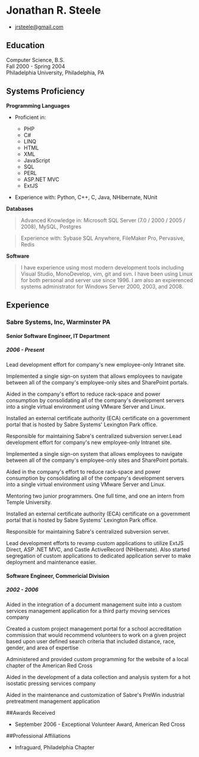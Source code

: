 # Jonathan R. Steele

 * <jrsteele@gmail.com>


## Education

Computer Science, B.S.  
Fall 2000 - Spring 2004  
Philadelphia University, Philadelphia, PA

## Systems Proficiency

**Programming Languages**

 - Proficient in:  
	- PHP 
	- C# 
	- LINQ 
	- HTML
	- XML
	- JavaScript
	- SQL
	- PERL
	- ASP.NET MVC
	- ExtJS

 - Experience with: Python, C++, C, Java, NHibernate, NUnit

**Databases**
 
 > Advanced Knowledge in: Microsoft SQL Server (7.0 / 2000 / 2005 / 2008), MySQL, Postgres

 > Experience with: Sybase SQL Anywhere, FileMaker Pro, Pervasive, Redis

**Software**

 > I have experience using most modern development tools including Visual Studio, MonoDevelop, vim, git and svn. I have been using Linux for both personal and server use since 1996. I am also an expierenced systems administrator for Windows Server 2000, 2003, and 2008. 

## Experience

### Sabre Systems, Inc, Warminster PA
#### Senior Software Engineer, IT Department
##### 2006 - Present

Lead development effort for company's new employee-only Intranet site.

Implemented a single sign-on system that allows employees to navigate between all of the company's employee-only sites and SharePoint portals.

Aided in the company's effort to reduce rack-space and power consumption by consolidating all of the company's development servers into a single virtual environment using VMware Server and Linux.

Installed an external certificate authority (ECA) certificate on a government portal that is hosted by Sabre Systems' Lexington Park office.

Responsible for maintaining Sabre's centralized subversion server.Lead development effort for company's new employee-only Intranet site.

Implemented a single sign-on system that allows employees to navigate between all of the company's employee-only sites and SharePoint portals.

Aided in the company's effort to reduce rack-space and power consumption by consolidating all of the company's development servers into a single virtual environment using VMware Server and Linux.

Mentoring two junior programmers. One full time, and one an intern from Temple University.

Installed an external certificate authority (ECA) certificate on a government portal that is hosted by Sabre Systems' Lexington Park office.

Responsible for maintaining Sabre's centralized subversion server.

Lead development efforts to revamp custom applications to utilize ExtJS Direct, ASP .NET MVC, and Castle ActiveRecord (NHibernate). Also started segregation of custom applications to dedicated application server to make deployment and maintenance easier.

#### Software Engineer, Commericial Division
##### 2002 - 2006

Aided in the integration of a document management suite into a custom services management application for a third party moving services company

Created a custom project management portal for a school accreditation commission that would recommend volunteers to work on a given project based upon user defined search criteria that included distance, race, gender, and area of expertise

Administered and provided custom programming for the website of a local chapter of the American Red Cross

Aided in the development of a data collection and analysis system for a hot isostatic pressing services company

Aided in the maintenance and customization of Sabre's PreWin industrial pretreatment management application

##Awards Received

- September 2006 - Exceptional Volunteer Award, American Red Cross

##Professional Affiliations

- Infraguard, Philadelphia Chapter
